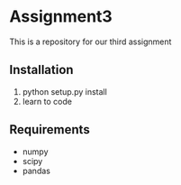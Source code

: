 # Assignment3
This is a repository for our third assignment

## Installation

1. python setup.py install
2. learn to code

## Requirements

* numpy
* scipy
* pandas
